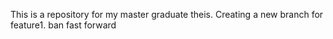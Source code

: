 This is a repository for my master graduate theis.
Creating a new branch for feature1.
ban fast forward
